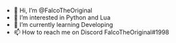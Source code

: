 - 👋 Hi, I’m @FalcoTheOriginal
- 👀 I’m interested in Python and Lua
- 🌱 I’m currently learning Developing
- 📫 How to reach me on Discord FalcoTheOriginal#1998

<!---
FalcoTheOriginal/FalcoTheOriginal is a ✨ special ✨ repository because its `README.md` (this file) appears on your GitHub profile.
You can click the Preview link to take a look at your changes.
--->
